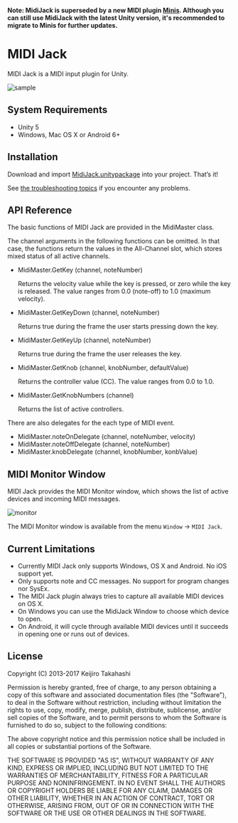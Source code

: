 **Note: MidiJack is superseded by a new MIDI plugin [Minis]. Although you can
still use MidiJack with the latest Unity version, it's recommended to migrate
to Minis for further updates.**

[Minis]: https://github.com/keijiro/Minis

MIDI Jack
=========

MIDI Jack is a MIDI input plugin for Unity.

![sample](http://keijiro.github.io/MidiJack/sample.gif)

System Requirements
-------------------

- Unity 5
- Windows, Mac OS X or Android 6+

Installation
------------

Download and import [MidiJack.unitypackage][unitypackage] into your project.
That’s it!

See [the troubleshooting topics][troubleshooting] if you encounter any problems.

[unitypackage]:
  https://github.com/keijiro/MidiJack/raw/master/MidiJack.unitypackage
[troubleshooting]:
  https://github.com/keijiro/MidiJack/wiki/Troubleshooting

API Reference
-------------

The basic functions of MIDI Jack are provided in the MidiMaster class.

The channel arguments in the following functions can be omitted.
In that case, the functions return the values in the All-Channel slot, which stores
mixed status of all active channels.

- MidiMaster.GetKey (channel, noteNumber)
  
  Returns the velocity value while the key is pressed, or zero while the
  key is released. The value ranges from 0.0 (note-off) to 1.0 (maximum
  velocity).

- MidiMaster.GetKeyDown (channel, noteNumber)

  Returns true during the frame the user starts pressing down the key.

- MidiMaster.GetKeyUp (channel, noteNumber)

  Returns true during the frame the user releases the key.

- MidiMaster.GetKnob (channel, knobNumber, defaultValue)

  Returns the controller value (CC). The value ranges from 0.0 to 1.0.

- MidiMaster.GetKnobNumbers (channel)

  Returns the list of active controllers.

There are also delegates for the each type of MIDI event.

- MidiMaster.noteOnDelegate (channel, noteNumber, velocity)
- MidiMaster.noteOffDelegate (channel, noteNumber)
- MidiMaster.knobDelegate (channel, knobNumber, konbValue)

MIDI Monitor Window
-------------------

MIDI Jack provides the MIDI Monitor window, which shows the list of
active devices and incoming MIDI messages.

![monitor](http://keijiro.github.io/MidiJack/monitor.png)

The MIDI Monitor window is available from the menu `Window` -> `MIDI Jack`.

Current Limitations
-------------------

- Currently MIDI Jack only supports Windows, OS X and Android. No iOS support yet.
- Only supports note and CC messages. No support for program changes nor
  SysEx.
- The MIDI Jack plugin always tries to capture all available MIDI devices on OS X.
- On Windows you can use the MidiJack Window to choose which device to open.
- On Android, it will cycle through available MIDI devices until it succeeds in opening one or runs out of devices.

License
-------

Copyright (C) 2013-2017 Keijiro Takahashi

Permission is hereby granted, free of charge, to any person obtaining a copy of
this software and associated documentation files (the "Software"), to deal in
the Software without restriction, including without limitation the rights to
use, copy, modify, merge, publish, distribute, sublicense, and/or sell copies of
the Software, and to permit persons to whom the Software is furnished to do so,
subject to the following conditions:

The above copyright notice and this permission notice shall be included in all
copies or substantial portions of the Software.

THE SOFTWARE IS PROVIDED "AS IS", WITHOUT WARRANTY OF ANY KIND, EXPRESS OR
IMPLIED, INCLUDING BUT NOT LIMITED TO THE WARRANTIES OF MERCHANTABILITY, FITNESS
FOR A PARTICULAR PURPOSE AND NONINFRINGEMENT. IN NO EVENT SHALL THE AUTHORS OR
COPYRIGHT HOLDERS BE LIABLE FOR ANY CLAIM, DAMAGES OR OTHER LIABILITY, WHETHER
IN AN ACTION OF CONTRACT, TORT OR OTHERWISE, ARISING FROM, OUT OF OR IN
CONNECTION WITH THE SOFTWARE OR THE USE OR OTHER DEALINGS IN THE SOFTWARE.
